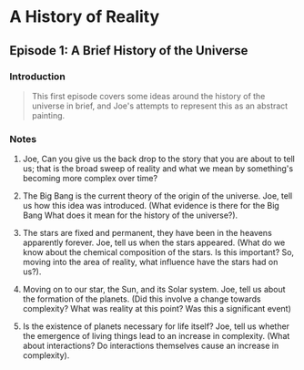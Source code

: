 A History of Reality
====================
Episode 1: A Brief History of the Universe
-------------------------------

### Introduction
> This first episode covers some ideas around the history of the universe in brief, and Joe's attempts to represent this as an abstract painting.

### Notes
1. Joe, Can you give us the back drop to the story that you are about to tell us; that is the broad sweep of reality and what we mean by something's becoming more complex over time?

1. The Big Bang is the current theory of the origin of the universe. Joe, tell us how this idea was introduced. (What evidence is there for the Big Bang What does it mean for the history of the universe?).

1. The stars are fixed and permanent, they have been in the heavens apparently forever. Joe, tell us when the stars appeared. (What do we know about the chemical composition of the stars. Is this important? So, moving into the area of reality, what influence have the stars had on us?).

1. Moving on to our star, the Sun, and its Solar system. Joe, tell us about the formation of the planets. (Did this involve a change towards complexity? What was reality at this point? Was this a significant event)

1. Is the existence of planets necessary for life itself? Joe, tell us whether the emergence of living things lead to an increase in complexity. (What about interactions? Do interactions themselves cause an increase in complexity).
